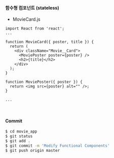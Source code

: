 #### 함수형 컴포넌트 (stateless)

- MovieCard.js

```react
import React from 'react';
...

function MovieCard({ poster, title }) {
  return (
    <div className="Movie__Card">
      <MoviePoster poster={poster} />
      <h2>{title}</h2>
    </div>
  );
}

function MoviePoster({ poster }) {
  return <img src={poster} alt="" />;
}

...
```

<br>

#### Commit

```bash
$ cd movie_app
$ git status
$ git add .
$ git commit -m 'Modify Functional Components'
$ git push origin master
```

<br>

<br>